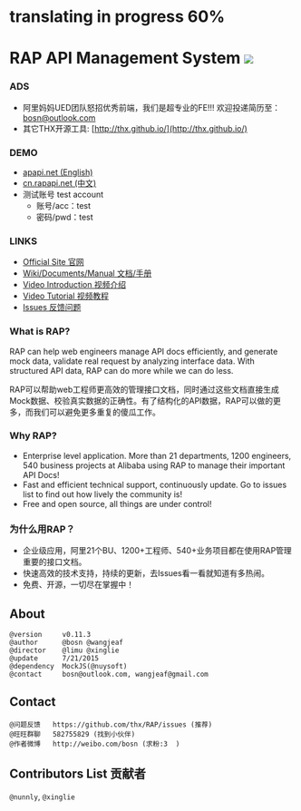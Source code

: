 translating in progress 60%
=======

# RAP API Management System ![](https://sourcegraph.com/api/repos/github.com/thx/RAP/.counters/views-24h.png)

### ADS
* 阿里妈妈UED团队怒招优秀前端，我们是超专业的FE!!! 欢迎投递简历至：[bosn@outlook.com](mailto:bosn@outlook.com)
* 其它THX开源工具: [http://thx.github.io/](http://thx.github.io/)

### DEMO

* [apapi.net (English)](http://rapapi.net/)
* [cn.rapapi.net (中文)](http://cn.rapapi.net/)
* 测试账号 test account
    * 账号/acc：test
    * 密码/pwd：test

### LINKS

* [Official Site 官网](http://thx.github.io/RAP)
* [Wiki/Documents/Manual 文档/手册](http://github.com/thx/RAP/wiki)
* [Video Introduction 视频介绍](http://vodcdn.video.taobao.com/player/ugc/tb_ugc_pieces_core_player_loader.swf?version=1.0.20150330&vid=11622279&uid=11051796&p=1&t=1&rid=&random=6666)
* [Video Tutorial 视频教程](http://thx.github.io/RAP/study.html)
* [Issues 反馈问题](http://github.com/thx/RAP/issues)

### What is RAP?

RAP can help web engineers manage API docs efficiently, and generate mock data, validate real request by analyzing interface data. With structured API data, RAP can do more while we can do less.

RAP可以帮助web工程师更高效的管理接口文档，同时通过这些文档直接生成Mock数据、校验真实数据的正确性。有了结构化的API数据，RAP可以做的更多，而我们可以避免更多重复的傻瓜工作。

### Why RAP?

* Enterprise level application. More than 21 departments, 1200 engineers, 540 business projects at Alibaba using RAP to manage their important API Docs!
* Fast and efficient technical support, continuously update. Go to issues list to find out how lively the community is!
* Free and open source, all things are under control!

### 为什么用RAP？

* 企业级应用，阿里21个BU、1200+工程师、540+业务项目都在使用RAP管理重要的接口文档。
* 快速高效的技术支持，持续的更新，去Issues看一看就知道有多热闹。
* 免费、开源，一切尽在掌握中！
 
## About

    @version     v0.11.3
    @author      @bosn @wangjeaf
    @director    @limu @xinglie
    @update      7/21/2015
    @dependency  MockJS(@nuysoft)
    @contact     bosn@outlook.com, wangjeaf@gmail.com

## Contact

    @问题反馈   https://github.com/thx/RAP/issues (推荐)
    @旺旺群聊   582755829 (找到小伙伴)
    @作者微博   http://weibo.com/bosn (求粉:3  )
    
## Contributors List 贡献者

`@nunnly`, `@xinglie`
